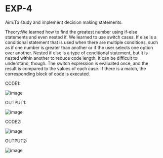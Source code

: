 # EXP-4
Aim:To study and implement decision making statements.

Theory:We learned how to find the greatest number using if-else statements and even nested if. We learned to use switch cases. If else is a conditional statement that is used when there are multiple conditions, such as if one number is greater than another or if the user selects one option over another. Nested if else is a type of conditional statement, but it is nested within another to reduce code length. It can be difficult to understand, though. The switch expression is evaluated once, and the result is compared to the values of each case. If there is a match, the corresponding block of code is executed.

CODE1:

![image](https://github.com/user-attachments/assets/dedddbf7-e034-4b12-9edc-32d32b2c45fc)

OUTPUT1:

![image](https://github.com/user-attachments/assets/b5555446-72f8-4cb8-ad89-d3d78476655d)

CODE2:

![image](https://github.com/user-attachments/assets/cd311fb3-e0f5-4f9a-a4ac-df998fa3f3f1)

OUTPUT2:

![image](https://github.com/user-attachments/assets/cb23415c-81d1-43d3-a572-c1650a0d38d0)
